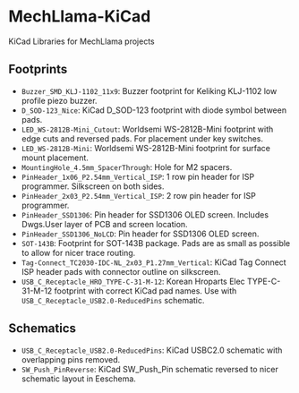 # MechLlama-KiCad
KiCad Libraries for MechLlama projects

## Footprints
- `Buzzer_SMD_KLJ-1102_11x9`: Buzzer footprint for Keliking KLJ-1102 low profile piezo buzzer.
- `D_SOD-123_Nice`: KiCad D_SOD-123 footprint with diode symbol between pads.
- `LED_WS-2812B-Mini_Cutout`: Worldsemi WS-2812B-Mini footprint with edge cuts and reversed pads. For placement under key switches.
- `LED_WS-2812B-Mini`: Worldsemi WS-2812B-Mini footprint for surface mount placement.
- `MountingHole_4.5mm_SpacerThrough`: Hole for M2 spacers.
- `PinHeader_1x06_P2.54mm_Vertical_ISP`: 1 row pin header for ISP programmer. Silkscreen on both sides.
- `PinHeader_2x03_P2.54mm_Vertical_ISP`: 2 row pin header for ISP programmer.
- `PinHeader_SSD1306`: Pin header for SSD1306 OLED screen. Includes Dwgs.User layer of PCB and screen location.
- `PinHeader_SSD1306_NoLCD`: Pin header for SSD1306 OLED screen.
- `SOT-143B`: Footprint for SOT-143B package. Pads are as small as possible to allow for nicer trace routing.
- `Tag-Connect_TC2030-IDC-NL_2x03_P1.27mm_Vertical`: KiCad Tag Connect ISP header pads with connector outline on silkscreen.
- `USB_C_Receptacle_HRO_TYPE-C-31-M-12`: Korean Hroparts Elec TYPE-C-31-M-12 footprint with correct KiCad pad names. Use with `USB_C_Receptacle_USB2.0-ReducedPins` schematic.

## Schematics
- `USB_C_Receptacle_USB2.0-ReducedPins`: KiCad USBC2.0 schematic with overlapping pins removed.
- `SW_Push_PinReverse`: KiCad SW_Push_Pin schematic reversed to nicer schematic layout in Eeschema.
